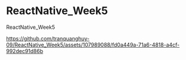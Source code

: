 # ReactNative_Week5
ReactNative_Week5

https://github.com/tranquanghuy-09/ReactNative_Week5/assets/107989088/fd0a449a-71a6-4818-a4cf-992dec91d86b
